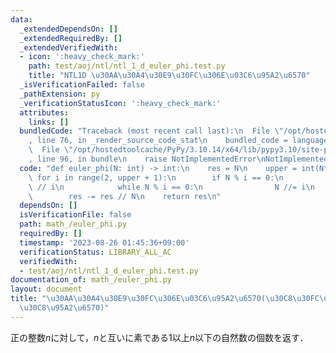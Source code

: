 ```yaml
---
data:
  _extendedDependsOn: []
  _extendedRequiredBy: []
  _extendedVerifiedWith:
  - icon: ':heavy_check_mark:'
    path: test/aoj/ntl/ntl_1_d_euler_phi.test.py
    title: "NTL1D \u30AA\u30A4\u30E9\u30FC\u306E\u03C6\u95A2\u6570"
  _isVerificationFailed: false
  _pathExtension: py
  _verificationStatusIcon: ':heavy_check_mark:'
  attributes:
    links: []
  bundledCode: "Traceback (most recent call last):\n  File \"/opt/hostedtoolcache/PyPy/3.10.14/x64/lib/pypy3.10/site-packages/onlinejudge_verify/documentation/build.py\"\
    , line 76, in _render_source_code_stat\n    bundled_code = language.bundle(\n\
    \  File \"/opt/hostedtoolcache/PyPy/3.10.14/x64/lib/pypy3.10/site-packages/onlinejudge_verify/languages/python.py\"\
    , line 96, in bundle\n    raise NotImplementedError\nNotImplementedError\n"
  code: "def euler_phi(N: int) -> int:\n    res = N\n    upper = int(N**0.5)\n   \
    \ for i in range(2, upper + 1):\n        if N % i == 0:\n            res -= res\
    \ // i\n            while N % i == 0:\n                N //= i\n    if N > 1:\n\
    \        res -= res // N\n    return res\n"
  dependsOn: []
  isVerificationFile: false
  path: math_/euler_phi.py
  requiredBy: []
  timestamp: '2023-08-26 01:45:36+09:00'
  verificationStatus: LIBRARY_ALL_AC
  verifiedWith:
  - test/aoj/ntl/ntl_1_d_euler_phi.test.py
documentation_of: math_/euler_phi.py
layout: document
title: "\u30AA\u30A4\u30E9\u30FC\u306E\u03C6\u95A2\u6570(\u30C8\u30FC\u30B7\u30A7\u30F3\
  \u30C8\u95A2\u6570)"
---
```


正の整数$n$に対して，$n$と互いに素である$1$以上$n$以下の自然数の個数を返す．